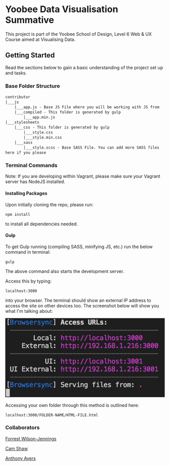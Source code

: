 # Yoobee Data Visualisation Summative

This project is part of the Yoobee School of Design, Level 6 Web & UX Course aimed at Visualising Data.

## Getting Started

Read the sections below to gain a basic understanding of the project set up and tasks.

### Base Folder Structure

```
contributor
|___js
    |___app.js - Base JS File where you will be working with JS from
    |___compiled - This folder is generated by gulp
        |___app.min.js
|___stylesheets
    |___css - This folder is generated by gulp
        |___style.css
        |___style.min.css
    |___sass
        |___style.scss - Base SASS File. You can add more SASS files here if you please
```

### Terminal Commands

Note: If you are developing within Vagrant, please make sure your Vagrant server has NodeJS installed.

#### Installing Packages

Upon initially cloning the repo, please run:

```
npm install
```

to install all dependencies needed.

#### Gulp

To get Gulp running (compiling SASS, minifying JS, etc.) run the below command in terminal:

```
gulp
```

The above command also starts the development server.

Access this by typing:

```
localhost:3000
```

into your browser. The terminal should show an external IP address to access the site on other devices too. The screenshot below will show you what I'm talking about:

![Browser Sync Screenshot](readme-md-assets/browsersync.png)

Accessing your own folder through this method is outlined here:

```
localhost:3000/FOLDER-NAME/HTML-FILE.html
```

### Collaborators

[Forrest Wilson-Jennings](https://github.com/forrest-wilson)

[Cam Shaw](https://github.com/camshaw11)

[Anthony Ayers](https://github.com/ayersanth)
